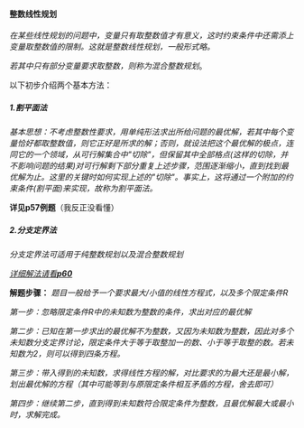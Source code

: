 #### 整数线性规划

*在某些线性规划的问题中，变量只有取整数值才有意义，这时约束条件中还需添上变量取整数值的限制。这就是整数线性规划，一般形式略。*

*若其中只有部分变量要求取整数，则称为混合整数规划*。

以下初步介绍两个基本方法：

##### 1.割平面法

*基本思想：不考虑整数性要求，用单纯形法求出所给问题的最优解，若其中每个变量恰好都取整数值，则它正好是所求的解；否则，就设法把这个最优解的极点，连同它的一个领域，从可行解集合中"切除"，但保留其中全部格点(这样的切除，并不影响问题的结果)对可行解剩下部分重复上述步骤，范围逐渐缩小，直到找到最优解为止。这里的关键时如何实现上述的"切除"。事实上，这将通过一个附加的约束条件(割平面)来实现，故称为割平面法。*

**详见p57例题**（我反正没看懂）

##### 2.分支定界法

*分支定界法可适用于纯整数规划以及混合整数规划*

<u>*详细解法请看**p60***</u>

**解题步骤：**
*题目一般给予一个要求最大/小值的线性方程式，以及多个限定条件R*

*第一步：忽略限定条件R中的未知数为整数的条件，求出对应的最优解*

*第二步：已知在第一步求出的最优解不为整数，又因为未知数为整数，因此对多个未知数分支定界讨论，限定条件大于等于取整加一的数、小于等于取整的数。若未知数为2，则可以得到四条方程。*

*第三步：带入得到的未知数，求得线性方程的解，对比要求的为最大还是最小解，划出最优解的方程（其中可能等到与原限定条件相互矛盾的方程，舍去即可）*

*第四步：继续第二步，直到得到未知数符合限定条件为整数，且最优解最大或最小时，求解完成。*